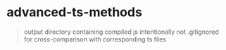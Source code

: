 # advanced-ts-methods

> output directory containing compiled js intentionally not .gitignored for cross-comparison with corresponding ts files
